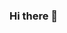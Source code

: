 ### Hi there 👋

<!--
**Adithyan-BS/Adithyan-BS** is a ✨ _special_ ✨ repository because its `README.md` (this file) appears on your GitHub profile.


- 🔭 I’m currently working on Game Devlopment
- 🌱 I’m currently learning Unity 3D
-

-->
